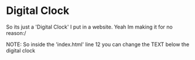 # Digital Clock

So its just a 'Digital Clock' I put in a website. Yeah Im making it for no reason:/

NOTE: So inside the 'index.html' line 12 you can change the TEXT below the digital clock 
